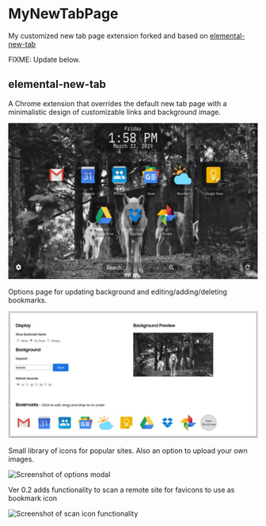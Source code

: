 # MyNewTabPage
My customized new tab page extension forked and based on [elemental-new-tab](https://github.com/am283721/elemental-new-tab)

FIXME: Update below.

## elemental-new-tab
A Chrome extension that overrides the default new tab page with a minimalistic design of customizable links and background image.

![Screenshot of new tab page](elemental_screenshot.jpg?raw=true "New Tab Screenshot")

Options page for updating background and editing/adding/deleting bookmarks.

![Screenshot of options page](options_screenshot.jpg?raw=true "Options Screenshot")

Small library of icons for popular sites. Also an option to upload your own images.

![Screenshot of options modal](new_icon_screenshot.jpg?raw=true "Icon Library Screenshot")

Ver 0.2 adds functionality to scan a remote site for favicons to use as bookmark icon

![Screenshot of scan icon functionality](scan_icon_screenshot.jpg?raw=true "Scan Icons Screenshot")
